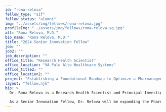 ```yaml
---
id: "rona-relova"
fellow_type: "sif"
fellow_status: "alumni"
img: "../assets/img/fellows/rona-relova.jpg"
profileImg: "../assets/img/fellows/rona-relova-sq.jpg"
alt: "Rona Relova, M.D."
bio_name: "Rona Relova, M.D."
title: "2024 Senior Innovation Fellow"
job: ""
job2: ""
job_description: ""
office_title: "Research Health Scientist"
office_location: "VA Palo Alto Healthcare Systems"
office_title2: ""
office_location2: ""
project: "Establishing a Foundational Roadmap to Optimize a Pharmacogenomics (PGx) Clinical Workflow, a Novel Clinical Program to Improve Drug Response Outcomes"
layout: "fellow.njk"
bio: >
  Dr. Rona Relova is a Research Health Scientist and Principal Investigator Administrator at VA Palo Alto, where she supervises all aspects of the research programs within the Precision Health Service. Working with research teams, pharmacists, lab and nurse managers, and others, Dr. Relova also directs Veteran-facing operations and cohort development for the VA Genomics Medicine Program (Million Veteran Program) and the NIH Precision Medicine Initiative (All of Us Research Program). Her work in translational research takes scientific discoveries in the clinic and transforms those findings into new treatments or approaches in medical care that improve Veteran health.
  
  As a Senior Innovation Fellow, Dr. Relova will be expanding the Pharmacogenomics (PGx) Initiative, a clinical program that enables the use of a Veteran's pharmacogenomic profile to assist with medication management. Pharmacogenetics is the study of how an individual's genetic make-up affects one's response to different medications. Knowledge of a patient's genetic profile may help providers determine an appropriate drug or dose. By utilizing PGx, clinicians are guided in personalized prescribing of medications to improve efficacy or prevent side effects.
---
```


